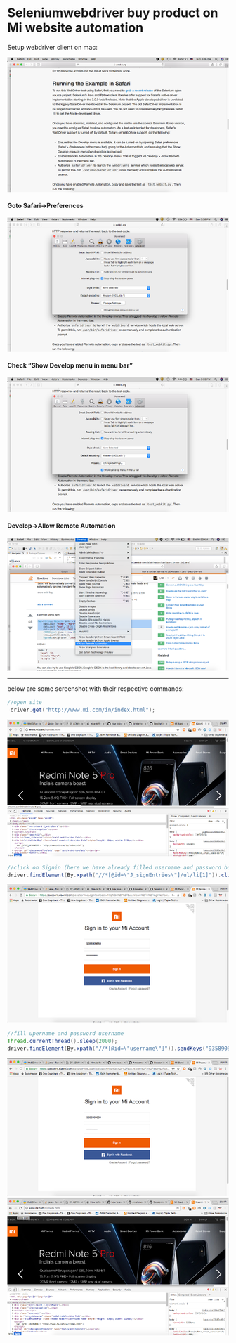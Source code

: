 # Seleniumwebdriver buy product on Mi website automation


Setup webdriver client on mac:

![Throughput Graph](https://github.com/PiyushMittl/seleniumwebdriver/blob/master/configure_driver_im1.png)

#### Goto Safari->Preferences
![Throughput Graph](https://github.com/PiyushMittl/seleniumwebdriver/blob/master/configure_driver_im2.png)

#### Check “Show Develop menu in menu bar”
![Throughput Graph](https://github.com/PiyushMittl/seleniumwebdriver/blob/master/configure_driver_im3.png)

#### Develop->Allow Remote Automation
![Throughput Graph](https://github.com/PiyushMittl/seleniumwebdriver/blob/master/configure_driver_im4.png)

-----

below are some screenshot with their respective commands:

```java
//open site
 driver.get("http://www.mi.com/in/index.html");
```
![Throughput Graph](https://github.com/PiyushMittl/seleniumwebdriver/blob/master/opensite.png)
```java
//click on Signin (here we have already filled username and password but we will fill it programatically through webdriver)
driver.findElement(By.xpath("//*[@id=\"J_signEntries\"]/ul/li[1]")).click();
```
![Throughput Graph](https://github.com/PiyushMittl/seleniumwebdriver/blob/master/username.png)
```java
//fill upername and password username
Thread.currentThread().sleep(2000);
driver.findElement(By.xpath("//*[@id=\"username\"]")).sendKeys("9358909659");
```
![Throughput Graph](https://github.com/PiyushMittl/seleniumwebdriver/blob/master/password.png)
![Throughput Graph](https://github.com/PiyushMittl/seleniumwebdriver/blob/master/signin.png)


